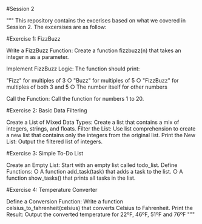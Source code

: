#Session 2

""" This repository contains the excerises based on what we covered in Session 2. The excersises are as follow:

#Exercise 1: FizzBuzz

Write a FizzBuzz Function: Create a function fizzbuzz(n) that takes an integer n as a parameter.

Implement FizzBuzz Logic: The function should print:

"Fizz" for multiples of 3 ○ "Buzz" for multiples of 5 ○ "FizzBuzz" for multiples of both 3 and 5 ○ The number itself for other numbers

Call the Function: Call the function for numbers 1 to 20.


#Exercise 2: Basic Data Filtering

Create a List of Mixed Data Types: Create a list that contains a mix of integers, strings, and floats.
Filter the List: Use list comprehension to create a new list that contains only the integers from the original list.
Print the New List: Output the filtered list of integers.


#Exercise 3: Simple To-Do List

Create an Empty List: Start with an empty list called todo_list.
Define Functions: ○ A function add_task(task) that adds a task to the list. ○ A function show_tasks() that prints all tasks in the list.


#Exercise 4: Temperature Converter

Define a Conversion Function: Write a function celsius_to_fahrenheit(celsius) that converts Celsius to Fahrenheit.
Print the Result: Output the converted temperature for 22ºF, 46ºF, 51ºF and 76ºF
"""
